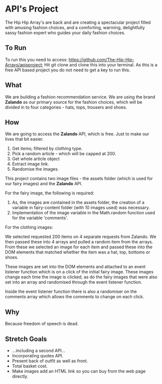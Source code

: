 # API's Project
The Hip Hip Array's are back and are creating a spectacular project filled with amusing fashion choices, and a comforting, warming, delightfully sassy fashion expert who guides your daily fashion choices.

## To Run
To run this you need to access: https://github.com/The-Hip-Hip-Arrays/apisproject;
Hit git clone and clone this into your terminal. As this is a free API based project you do not need to get a key to run this.

## What
We are building a fashion recommendation service. We are using the brand **Zalando** as our primary source for the fashion choices, which will be divided in to four categories - hats, tops, trousers and shoes.

## How
We are going to access the **Zalando** API, which is free. Just to make our lives that bit easier.

1. Get items; filtered by clothing type.
2. Pick a random article - which will be capped at 200.
3. Get whole article object
4. Extract image link.
5. Randomise the images.

This project contains two image files - the assets folder (which is used for our fairy images) and the **Zalando** API.

For the fairy image, the following is required:

1. As, the images are contained in the assets folder, the creation of a variable in fairy-content folder (with 10 images used) was necessary.
2. Implementation of the image variable in the Math.random function used for the variable 'comments'.

For the clothing images:

We selected requested 200 items on 4 separate requests from Zalando. We then passed these into 4 arrays and pulled a random item from the arrays. From these we selected an image for each item and passed these into the DOM elements that matched whether the item was a hat, top, bottoms or shoes.

These images are set into the DOM elements and attached to an event listener function which is on a click of the initial fairy image. These images change each time the image is clicked, as do the fairy images that were also set into an array and randomised through the event listener function.

Inside the event listener function there is also a randomiser on the comments array which allows the comments to change on each click.

## Why
Because freedom of speech is dead.

## Stretch Goals
- ...including a second API...
- Incorporating quotes API.
- Present back of outfit as well as front.
- Total basket cost.
- Make images add an HTML link so you can buy from the web page directly.
